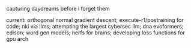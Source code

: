 capturing daydreams before i forget them

current: orthogonal normal gradient descent; execute-r1/postraining for code; nki via llms; attempting the largest cybersec llm; dna evoformers; edison; word gen models; nerfs for brains; developing loss functions for gpu arch 
